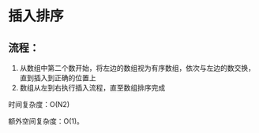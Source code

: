 # 插入排序

## 流程：
1. 从数组中第二个数开始，将左边的数组视为有序数组，依次与左边的数交换，直到插入到正确的位置上
2. 数组从左到右执行插入流程，直至数组排序完成

时间复杂度：O(N2)

额外空间复杂度：O(1)。